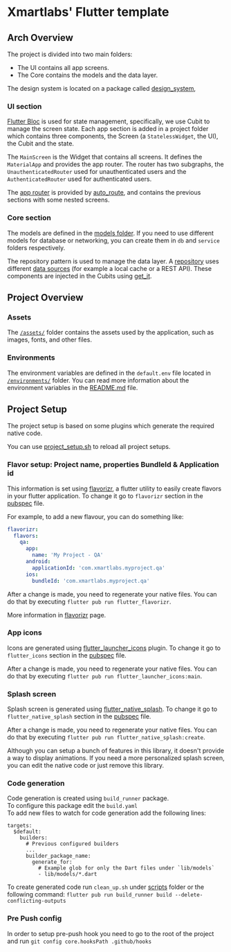 # Xmartlabs' Flutter template

## Arch Overview 

The project is divided into two main folders:
- The UI contains all app screens.
- The Core contains the models and the data layer.

The design system is located on a package called [design_system][design_system], 

### UI section

[Flutter Bloc][bloc] is used for state management, specifically, we use Cubit to manage the screen state.
Each app section is added in a project folder which contains three components, the Screen (a `StatelessWidget`, the UI), the Cubit and the state.

The `MainScreen` is the Widget that contains all screens. It defines the `MaterialApp` and provides the app router.
The router has two subgraphs, the `UnauthenticatedRouter` used for unauthenticated users and the `AuthenticatedRouter` used for authenticated users.

The [app router][app_router] is provided by [auto_route][auto_route], and contains the previous sections with some nested screens.

### Core section

The models are defined in the [models folder][models]. If you need to use different models for database or networking, you can create them in `db` and `service` folders respectively.

The repository pattern is used to manage the data layer.
A [repository][repository_folder] uses different [data sources][data_source_folder] (for example a local cache or a REST API).
These components are injected in the Cubits using [get_it][get_it].

## Project Overview

### Assets
The [`/assets/`](./assets) folder contains the assets used by the application, such as images, fonts, and other files.

### Environments

The environment variables are defined in the `default.env` file located in [`/environments/`](./environments) folder.
You can read more information about the environment variables in the [README.md](./environments/README.md) file.

## Project Setup

The project setup is based on some plugins which generate the required native code.

You can use [project_setup.sh](scripts/project_setup.sh) to reload all project setups.

### Flavor setup: Project name, properties BundleId & Application id
This information is set using [flavorizr], a flutter utility to easily create flavors in your flutter application. 
To change it go to `flavorizr` section in the [pubspec] file.

For example, to add a new flavour, you can do something like:
```yaml
flavorizr:
  flavors:
    qa:
      app:
        name: 'My Project - QA'
      android:
        applicationId: 'com.xmartlabs.myproject.qa'
      ios:
        bundleId: 'com.xmartlabs.myproject.qa'
```

After a change is made, you need to regenerate your native files.
You can do that by executing `flutter pub run flutter_flavorizr`.

More information in [flavorizr] page.

### App icons

Icons are generated using [flutter_launcher_icons] plugin.
To change it go to `flutter_icons` section in the [pubspec] file.

After a change is made, you need to regenerate your native files.
You can do that by executing `flutter pub run flutter_launcher_icons:main`.


### Splash screen

Splash screen is generated using [flutter_native_splash].
To change it go to `flutter_native_splash` section in the [pubspec] file.

After a change is made, you need to regenerate your native files.
You can do that by executing `flutter pub run flutter_native_splash:create`.

Although you can setup a bunch of features in this library, it doesn't provide a way to display animations.
If you need a more personalized splash screen, you can edit the native code or just remove this library. 

### Code generation

Code generation is created using `build_runner` package.\
To configure this package edit the `build.yaml`\
To add new files to watch for code generation add the following lines:
```
targets:
  $default:
    builders:
      # Previous configured builders
      ...
      builder_package_name:
        generate_for:
          # Example glob for only the Dart files under `lib/models`
          - lib/models/*.dart
```
To create generated code run `clean_up.sh` under [scripts] folder or the following command: `flutter pub run build_runner build --delete-conflicting-outputs`

### Pre Push config

In order to setup pre-push hook you need to go to the root of the project and run `git config core.hooksPath .github/hooks`

[design_system]: https://github.com/xmartlabs/flutter-template/tree/main/design_system
[flavorizr]: https://pub.dev/packages/flutter_flavorizr
[flutter_launcher_icons]: https://pub.dev/packages/flutter_launcher_icons
[flutter_native_splash]: https://pub.dev/packages/flutter_native_splash
[pubspec]: ./pubspec.yaml
[app_router]: https://github.com/xmartlabs/flutter-template/blob/main/lib/ui/app_router.dart
[bloc]: https://bloclibrary.dev
[auto_route]: https://pub.dev/packages/auto_route
[flutter_screenutil]: https://pub.dev/packages/flutter_screenutil
[models]: https://github.com/xmartlabs/flutter-template/tree/main/lib/core/model
[repository_folder]: https://github.com/xmartlabs/flutter-template/tree/main/lib/core/repository
[data_source_folder]: https://github.com/xmartlabs/flutter-template/tree/main/lib/core/source
[get_it]: https://pub.dev/packages/get_it
[scripts]: https://github.com/xmartlabs/flutter-template/tree/main/scripts
